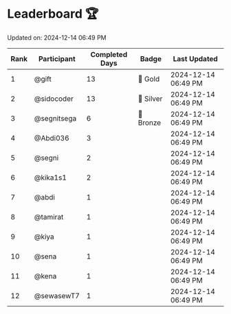 # Leaderboard 🏆

Updated on: 2024-12-14 06:49 PM

| Rank | Participant       | Completed Days | Badge      | Last Updated         |
|------|-------------------|----------------|------------|----------------------|
| 1    | @gift             | 13             | 🏅 Gold     | 2024-12-14 06:49 PM |
| 2    | @sidocoder        | 13             | 🥈 Silver   | 2024-12-14 06:49 PM |
| 3    | @segnitsega       | 6              | 🥉 Bronze   | 2024-12-14 06:49 PM |
| 4    | @Abdi036          | 3              |            | 2024-12-14 06:49 PM |
| 5    | @segni            | 2              |            | 2024-12-14 06:49 PM |
| 6    | @kika1s1          | 2              |            | 2024-12-14 06:49 PM |
| 7    | @abdi             | 1              |            | 2024-12-14 06:49 PM |
| 8    | @tamirat          | 1              |            | 2024-12-14 06:49 PM |
| 9    | @kiya             | 1              |            | 2024-12-14 06:49 PM |
| 10   | @sena             | 1              |            | 2024-12-14 06:49 PM |
| 11   | @kena             | 1              |            | 2024-12-14 06:49 PM |
| 12   | @sewasewT7        | 1              |            | 2024-12-14 06:49 PM |
